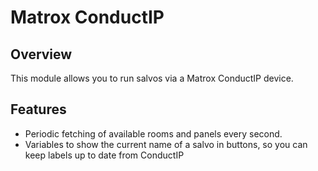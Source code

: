# Matrox ConductIP

## Overview

This module allows you to run salvos via a Matrox ConductIP device.

## Features

- Periodic fetching of available rooms and panels every second.
- Variables to show the current name of a salvo in buttons, so you can keep labels up to date from ConductIP

